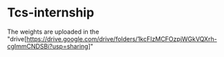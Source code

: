 # Tcs-internship
The weights are uploaded in the "drive[https://drive.google.com/drive/folders/1kcFIzMCFOzpjWGkVQXrh-cgImmCNDSBi?usp=sharing]"
